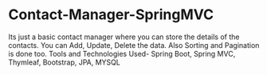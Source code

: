 # Contact-Manager-SpringMVC

Its just a basic contact manager where you can store the details of the contacts. You can Add, Update, Delete the data. Also Sorting and Pagination is done too. 
Tools and Technologies Used- Spring Boot, Spring MVC, Thymleaf, Bootstrap, JPA, MYSQL
